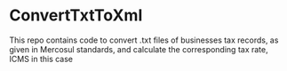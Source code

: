 # ConvertTxtToXml
This repo contains code to convert .txt files of businesses tax records, as given in Mercosul standards, and calculate the corresponding tax rate, ICMS in this case 
